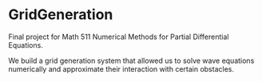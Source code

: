 # GridGeneration

Final project for Math 511 Numerical Methods for Partial Differential Equations. 

We build a grid generation system that allowed us to solve wave equations numerically and approximate their interaction with certain obstacles. 
